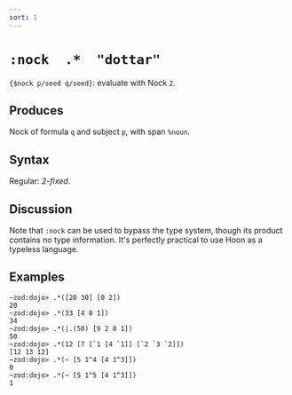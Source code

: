 ```yaml
---
sort: 1
---
```


# `:nock  .*  "dottar"`

`{$nock p/seed q/seed}`: evaluate with Nock `2`.

## Produces

Nock of formula `q` and subject `p`, with span `%noun`.

## Syntax

Regular: *2-fixed*.

## Discussion

Note that `:nock` can be used to bypass the type system,
though its product contains no type information.  It's
perfectly practical to use Hoon as a typeless language.

## Examples

```
~zod:dojo> .*([20 30] [0 2])
20
~zod:dojo> .*(33 [4 0 1])
34
~zod:dojo> .*(|.(50) [9 2 0 1])
50
~zod:dojo> .*(12 [7 [`1 [4 `1]] [`2 `3 `2]])
[12 13 12]
~zod:dojo> .*(~ [5 1^4 [4 1^3]])
0
~zod:dojo> .*(~ [5 1^5 [4 1^3]])
1
```
